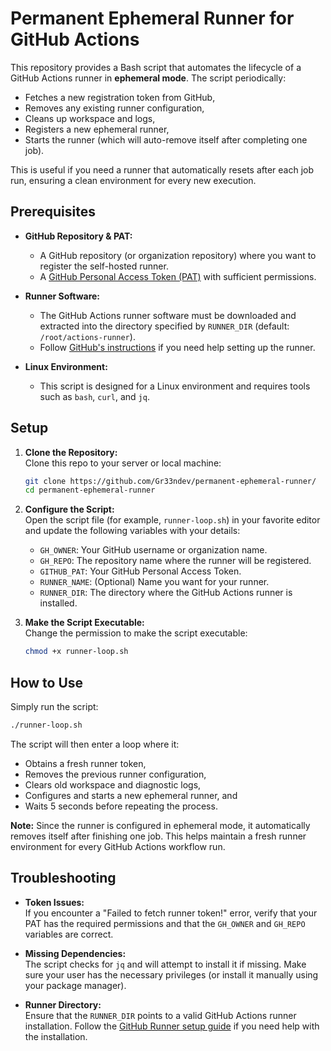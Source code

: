 # Permanent Ephemeral Runner for GitHub Actions

This repository provides a Bash script that automates the lifecycle of a GitHub Actions runner in **ephemeral mode**. The script periodically:

- Fetches a new registration token from GitHub,
- Removes any existing runner configuration,
- Cleans up workspace and logs,
- Registers a new ephemeral runner,
- Starts the runner (which will auto-remove itself after completing one job).

This is useful if you need a runner that automatically resets after each job run, ensuring a clean environment for every new execution.

## Prerequisites

- **GitHub Repository & PAT:**  
  - A GitHub repository (or organization repository) where you want to register the self-hosted runner.
  - A [GitHub Personal Access Token (PAT)](https://github.com/settings/personal-access-tokens) with sufficient permissions.

- **Runner Software:**  
  - The GitHub Actions runner software must be downloaded and extracted into the directory specified by `RUNNER_DIR` (default: `/root/actions-runner`).  
  - Follow [GitHub's instructions](https://docs.github.com/en/actions/hosting-your-own-runners) if you need help setting up the runner.

- **Linux Environment:**  
  - This script is designed for a Linux environment and requires tools such as `bash`, `curl`, and `jq`.

## Setup

1. **Clone the Repository:**  
   Clone this repo to your server or local machine:
   ```bash
   git clone https://github.com/Gr33ndev/permanent-ephemeral-runner/
   cd permanent-ephemeral-runner
   ```

2. **Configure the Script:**  
   Open the script file (for example, `runner-loop.sh`) in your favorite editor and update the following variables with your details:
   - `GH_OWNER`: Your GitHub username or organization name.
   - `GH_REPO`: The repository name where the runner will be registered.
   - `GITHUB_PAT`: Your GitHub Personal Access Token.
   - `RUNNER_NAME`: (Optional) Name you want for your runner.
   - `RUNNER_DIR`: The directory where the GitHub Actions runner is installed.

3. **Make the Script Executable:**  
   Change the permission to make the script executable:
   ```bash
   chmod +x runner-loop.sh
   ```

## How to Use

Simply run the script:
```bash
./runner-loop.sh
```
The script will then enter a loop where it:
- Obtains a fresh runner token,
- Removes the previous runner configuration,
- Clears old workspace and diagnostic logs,
- Configures and starts a new ephemeral runner, and
- Waits 5 seconds before repeating the process.

**Note:** Since the runner is configured in ephemeral mode, it automatically removes itself after finishing one job. This helps maintain a fresh runner environment for every GitHub Actions workflow run.

## Troubleshooting

- **Token Issues:**  
  If you encounter a "Failed to fetch runner token!" error, verify that your PAT has the required permissions and that the `GH_OWNER` and `GH_REPO` variables are correct.

- **Missing Dependencies:**  
  The script checks for `jq` and will attempt to install it if missing. Make sure your user has the necessary privileges (or install it manually using your package manager).

- **Runner Directory:**  
  Ensure that the `RUNNER_DIR` points to a valid GitHub Actions runner installation. Follow the [GitHub Runner setup guide](https://docs.github.com/en/actions/hosting-your-own-runners) if you need help with the installation.
